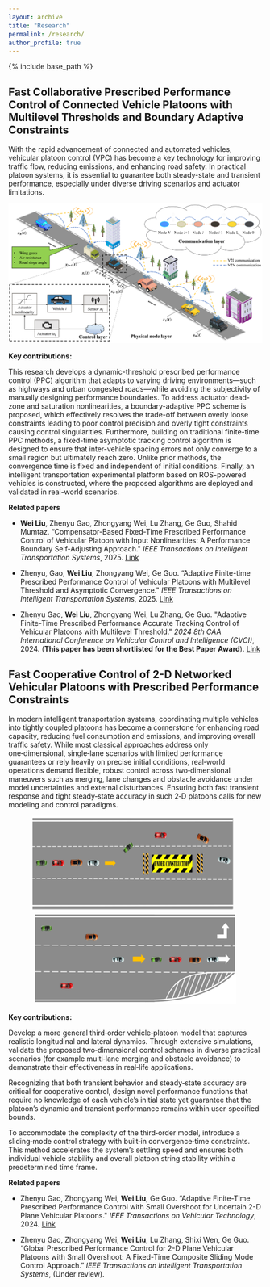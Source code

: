 ```yaml
---
layout: archive
title: "Research"
permalink: /research/
author_profile: true
---
```


{% include base_path %}

## Fast Collaborative Prescribed Performance Control of Connected Vehicle Platoons with Multilevel Thresholds and Boundary Adaptive Constraints

With the rapid advancement of connected and automated vehicles, vehicular platoon control (VPC) has become a key technology for improving traffic flow, reducing emissions, and enhancing road safety. In practical platoon systems, it is essential to guarantee both steady-state and transient performance, especially under diverse driving scenarios and actuator limitations.

<p align="center">
  <img src="/images/platoon.png" alt="" width="600">
</p>

**Key contributions:**

This research develops a dynamic-threshold prescribed performance control (PPC) algorithm that adapts to varying driving environments—such as highways and urban congested roads—while avoiding the subjectivity of manually designing performance boundaries. To address actuator dead-zone and saturation nonlinearities, a boundary-adaptive PPC scheme is proposed, which effectively resolves the trade-off between overly loose constraints leading to poor control precision and overly tight constraints causing control singularities. Furthermore, building on traditional finite-time PPC methods, a fixed-time asymptotic tracking control algorithm is designed to ensure that inter-vehicle spacing errors not only converge to a small region but ultimately reach zero. Unlike prior methods, the convergence time is fixed and independent of initial conditions. Finally, an intelligent transportation experimental platform based on ROS-powered vehicles is constructed, where the proposed algorithms are deployed and validated in real-world scenarios.


**Related papers**
- **Wei Liu**, Zhenyu Gao, Zhongyang Wei, Lu Zhang, Ge Guo, Shahid Mumtaz. “Compensator-Based Fixed-Time Prescribed Performance Control of Vehicular Platoon with Input Nonlinearities: A Performance Boundary Self-Adjusting Approach." *IEEE Transactions on Intelligent Transportation Systems*, 2025. [Link](https://ieeexplore.ieee.org/document/11059991/)

- Zhenyu, Gao, **Wei Liu**, Zhongyang Wei, Ge Guo. “Adaptive Finite-time Prescribed Performance Control of Vehicular Platoons with Multilevel Threshold and Asymptotic Convergence." *IEEE Transactions on Intelligent Transportation Systems*, 2025. [Link](https://ieeexplore.ieee.org/document/10878275/)

- Zhenyu Gao, **Wei Liu**, Zhongyang Wei, Lu Zhang, Ge Guo. "Adaptive Finite-Time Prescribed Performance Accurate Tracking Control of Vehicular Platoons with Multilevel Threshold." *2024 8th CAA International Conference on Vehicular Control and Intelligence (CVCI)*, 2024. (**This paper has been shortlisted for the Best Paper Award**). [Link](https://ieeexplore.ieee.org/document/10830255/)


## Fast Cooperative Control of 2-D Networked Vehicular Platoons with Prescribed Performance Constraints

In modern intelligent transportation systems, coordinating multiple vehicles into tightly coupled platoons has become a cornerstone for enhancing road capacity, reducing fuel consumption and emissions, and improving overall traffic safety. While most classical approaches address only one‑dimensional, single‑lane scenarios with limited performance guarantees or rely heavily on precise initial conditions, real‑world operations demand flexible, robust control across two‑dimensional maneuvers such as merging, lane changes and obstacle avoidance under model uncertainties and external disturbances. Ensuring both fast transient response and tight steady‑state accuracy in such 2‑D platoons calls for new modeling and control paradigms.
<div style="text-align: center;">
<img src="/images/车队变道.png" alt="" width="400" style="display:inline-block; margin-right:10px;"/>
<img src="/images/多车道融合.png" alt="" width="400" style="display:inline-block;"/></div>

**Key contributions:**

Develop a more general third‑order vehicle‑platoon model that captures realistic longitudinal and lateral dynamics. Through extensive simulations, validate the proposed two‑dimensional control schemes in diverse practical scenarios (for example multi‑lane merging and obstacle avoidance) to demonstrate their effectiveness in real‑life applications.

Recognizing that both transient behavior and steady‑state accuracy are critical for cooperative control, design novel performance functions that require no knowledge of each vehicle’s initial state yet guarantee that the platoon’s dynamic and transient performance remains within user‑specified bounds.

To accommodate the complexity of the third‑order model, introduce a sliding‑mode control strategy with built‑in convergence‑time constraints. This method accelerates the system’s settling speed and ensures both individual vehicle stability and overall platoon string stability within a predetermined time frame.

**Related papers**
- Zhenyu Gao, Zhongyang Wei, **Wei Liu**, Ge Guo. “Adaptive Finite-Time Prescribed Performance Control with Small Overshoot for Uncertain 2-D Plane Vehicular Platoons." *IEEE Transactions on Vehicular Technology*, 2024. [Link](https://ieeexplore.ieee.org/document/10684117/)

- Zhenyu Gao, Zhongyang Wei, **Wei Liu**, Lu Zhang, Shixi Wen, Ge Guo. “Global Prescribed Performance Control for 2-D Plane Vehicular Platoons with Small Overshoot: A Fixed-Time Composite Sliding Mode Control Approach.” *IEEE Transactions on Intelligent Transportation Systems*, (Under review).
